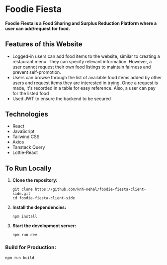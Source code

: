 # Foodie Fiesta

#### Foodie Fiesta is a Food Sharing and Surplus Reduction Platform where a user can add/request for food.

## Features of this Website

- Logged-in users can add food items to the website, similar to creating a restaurant menu. They can specify relevant
  information. However, a user cannot request their own food listings to maintain fairness and prevent self-promotion.
- Users can browse through the list of available food items added by other users and request items they are interested in
  trying. Once a request is made, it's recorded in a table for easy reference. Also, a user can pay for the listed food
- Used JWT to ensure the backend to be secured

## Technologies

- React
- JavaScript
- Tailwind CSS
- Axios
- Tanstack Query
- Lottie-React

## To Run Locally

1. **Clone the repository:**

   ```
   git clone https://github.com/knh-nehal/foodie-fiesta-client-side.git
   cd foodie-fiesta-client-side
   ```

2. **Install the dependencies:**

   ```
   npm install
   ```

3. **Start the development server:**

   ```
   npm run dev
   ```

### Build for Production:

```
npm run build
```
